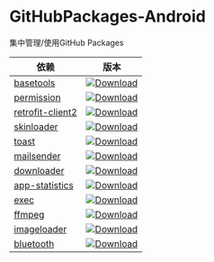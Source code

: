 # GitHubPackages-Android
集中管理/使用GitHub Packages

| 依赖 | 版本 |
| --- | ---- |
| [basetools][basetools] | [![Download][basetools_download]][basetools_latestVersion] |
| [permission][permission] | [![Download][permission_download]][permission_latestVersion] |
| [retrofit-client2][retrofit-client2] | [![Download][retrofit-client2_download]][retrofit-client2_latestVersion] |
| [skinloader][skinloader] | [![Download][skinloader_download]][skinloader_latestVersion] |
| [toast][toast] | [![Download][toast_download]][toast_latestVersion] |
| [mailsender][mailsender] | [![Download][mailsender_download]][mailsender_latestVersion] |
| [downloader][downloader] | [![Download][downloader_download]][downloader_latestVersion] |
| [app-statistics][app-statistics] | [![Download][app-statistics_download]][app-statistics_latestVersion] |
| [exec][exec] | [![Download][exec_download]][exec_latestVersion] |
| [ffmpeg][ffmpeg] | [![Download][ffmpeg_download]][ffmpeg_latestVersion] |
| [imageloader][imageloader] | [![Download][imageloader_download]][imageloader_latestVersion] |
| [bluetooth][bluetooth] | [![Download][bluetooth_download]][bluetooth_latestVersion] |


[basetools]:https://github.com/VeiZhang/BaseToolsLibrary
[basetools_download]:https://img.shields.io/badge/release-1.2.9--RC3-blue
[basetools_latestVersion]:https://github.com/VeiZhang/GitHubPackages-Android/packages

[permission]:https://github.com/VeiZhang/Permission
[permission_download]:https://img.shields.io/badge/release-1.0.2-blue
[permission_latestVersion]:https://github.com/VeiZhang/GitHubPackages-Android/packages

[retrofit-client2]:https://github.com/VeiZhang/RetrofitClient
[retrofit-client2_download]:https://img.shields.io/badge/release-2.0.1-blue
[retrofit-client2_latestVersion]:https://github.com/VeiZhang/GitHubPackages-Android/packages

[skinloader]:https://github.com/VeiZhang/QSkinLoader
[skinloader_download]:https://img.shields.io/badge/release-1.2.2-blue
[skinloader_latestVersion]:https://github.com/VeiZhang/GitHubPackages-Android/packages

[toast]:https://github.com/VeiZhang/ToastKit
[toast_download]:https://img.shields.io/badge/release-1.1.0-blue
[toast_latestVersion]:https://github.com/VeiZhang/GitHubPackages-Android/packages

[mailsender]:https://github.com/VeiZhang/MailSender
[mailsender_download]:https://img.shields.io/badge/release-1.0.0-blue
[mailsender_latestVersion]:https://github.com/VeiZhang/GitHubPackages-Android/packages

[downloader]:https://github.com/VeiZhang/Downloader
[downloader_download]:https://img.shields.io/badge/release-1.2.0-blue
[downloader_latestVersion]:https://github.com/VeiZhang/GitHubPackages-Android/packages

[app-statistics]:https://github.com/VeiZhang/AppStatistics
[app-statistics_download]:https://img.shields.io/badge/release-1.0.1-blue
[app-statistics_latestVersion]:https://github.com/VeiZhang/GitHubPackages-Android/packages

[exec]:https://github.com/VeiZhang/AndroidExec
[exec_download]:https://img.shields.io/badge/release-1.1.2-blue
[exec_latestVersion]:https://github.com/VeiZhang/GitHubPackages-Android/packages

[ffmpeg]:https://github.com/VeiZhang/AndroidFFmpeg
[ffmpeg_download]:https://img.shields.io/badge/release-1.2.4-blue
[ffmpeg_latestVersion]:https://github.com/VeiZhang/GitHubPackages-Android/packages

[imageloader]:https://github.com/VeiZhang/ImageLoader
[imageloader_download]:https://img.shields.io/badge/release-1.0.0-blue
[imageloader_latestVersion]:https://github.com/VeiZhang/GitHubPackages-Android/packages

[bluetooth]:https://github.com/VeiZhang/BluetoothKit
[bluetooth_download]:https://img.shields.io/badge/release-1.0.0-blue
[bluetooth_latestVersion]:https://github.com/VeiZhang/GitHubPackages-Android/packages

